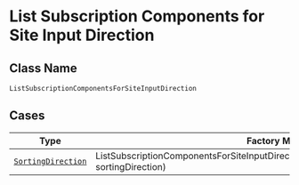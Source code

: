 
# List Subscription Components for Site Input Direction

## Class Name

`ListSubscriptionComponentsForSiteInputDirection`

## Cases

| Type | Factory Method |
|  --- | --- |
| [`SortingDirection`](../../../doc/models/sorting-direction.md) | ListSubscriptionComponentsForSiteInputDirection.fromSortingDirection(SortingDirection sortingDirection) |

